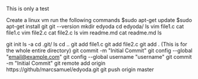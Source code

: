 This is only a test

Create a linux vm
run the following commands
$sudo apt-get update
$sudo apt-get install git
git --version
mkdir edyoda
cd edyoda/
ls
vim file1.c
cat file1.c
vim file2.c
cat file2.c
ls 
vim readme.md
cat readme.md
ls


git init
ls -a
cd .git/
ls
cd ..
git add file1.c
git add file2.c
git add .  (This is for the whole entire directory)
git commit -m "Initial Commit"
git config --global "email@example.com"
git config --global username "username"
git commit -m "Initial Commit"
git remote add origin https://github/marcsamuel/edyoda.git
git push origin master
